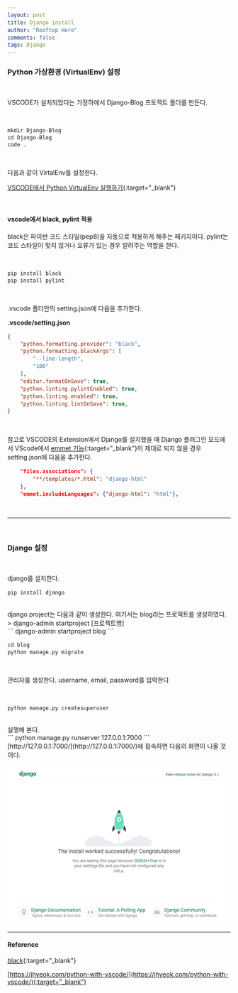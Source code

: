 ```yaml
---
layout: post
title: Django install
author: "Rooftop Hero"
comments: false
tags: Django
---
```


### Python 가상환경 (VirtualEnv) 설정

<br>

VSCODE가 설치되었다는 가정하에서 Django-Blog 프토젝트 폴더를 만든다.

<br>

```
mkdir Django-Blog
cd Django-Blog
code .
```

<br>

다음과 같이 VirtalEnv를 설정한다.

[VSCODE에서 Python VirtualEnv 실행하기](/2019/09/30/How-to-exectue-Python-VirtualEnv-in-VSCODE){:target="_blank"}

<br>


#### vscode에서 black, pylint 적용

black은 파이썬 코드 스타일(pep8)을 자동으로 적용하게 해주는 패키지이다. 
pylint는 코드 스타일이 맞지 않거나 오류가 있는 경우 알려주는 역할을 한다.  

<br>

```
pip install black
pip install pylint
```

<br>

.vscode 폴더안의 setting.json에 다음을 추가한다.

**.vscode/setting.json**

```json
{
    "python.formatting.provider": "black",
    "python.formatting.blackArgs": [
        "--line-length",
        "100"
    ],
    "editor.formatOnSave": true,
    "python.linting.pylintEnabled": true,
    "python.linting.enabled": true,
    "python.linting.lintOnSave": true,
}
```

<br>

참고로 VSCODE의 Extension에서 Django를 설치했을 때 Django 플러그인 모드에서 VScode에서 [emmet 기능](https://code.visualstudio.com/docs/editor/emmet){:target="_blank"}이 제대로 되지 않을 경우 setting.json에 다음을 추가한다.


```json
    "files.associations": {
        "**/templates/*.html": "django-html"
    },
    "emmet.includeLanguages": {"django-html": "html"},
```

<br>

---

<br>

### Django 설정

<br>

django를 설치한다.

```
pip install django
```

<br>
django project는 다음과 같이 생성한다. 여기서는 blog라는 프로젝트를 생성하였다.

<br>
> django-admin startproject [프로젝트명]

<br>
```
django-admin startproject blog
```

<br>

```
cd blog
python manage.py migrate
```

<br>

관리자를 생성한다. username, email, password를 입력한다

<br>

```
python manage.py createsuperuser
```

<br>
실행해 본다.

<br>
```
python manage.py runserver 127.0.0.1:7000
```

<br>
[http://127.0.0.1:7000/](http://127.0.0.1:7000/)에 접속하면 다음의 화면이 나올 것이다.

<br>

![django_initial.png](/images/posts/2020-12-21/django_initial.png)



---

#### Reference

[black](https://github.com/psf/black){:target="_blank"}

[https://jhyeok.com/python-with-vscode/](https://jhyeok.com/python-with-vscode/){:target="_blank"}